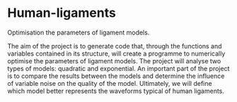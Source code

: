 # Human-ligaments
Optimisation the parameters of ligament models.

The aim of the project is to generate code that, through the functions and variables contained in its structure, will create a programme to numerically optimise the parameters of ligament models. The project will analyse two types of models: quadratic and exponential. An important part of the project is to compare the results between the models and determine the influence of variable noise on the quality of the model. Ultimately, we will define which model better represents the waveforms typical of human ligaments.
